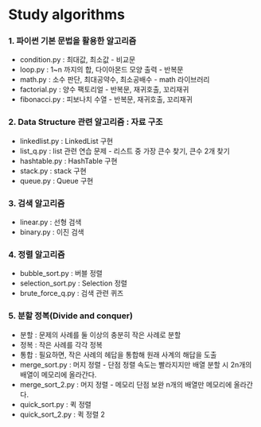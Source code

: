 # Study algorithms

### 1. 파이썬 기본 문법을 활용한 알고리즘
- condition.py : 최대값, 최소값 - 비교문 
- loop.py : 1~n 까지의 합, 다이아몬드 모양 출력 - 반복문
- math.py : 소수 판단, 최대공약수, 최소공배수 - math 라이브러리
- factorial.py : 양수 팩토리얼 - 반복문, 재귀호출, 꼬리재귀
- fibonacci.py : 피보나치 수열 - 반복문, 재귀호출, 꼬리재귀

### 2. Data Structure 관련 알고리즘 : 자료 구조
- linkedlist.py : LinkedList 구현
- list_q.py : list 관련 연습 문제 - 리스트 중 가장 큰수 찾기, 큰수 2개 찾기
- hashtable.py : HashTable 구현
- stack.py : stack 구현
- queue.py : Queue 구현

### 3. 검색 알고리즘
- linear.py : 선형 검색
- binary.py : 이진 검색

### 4. 정렬 알고리즘
- bubble_sort.py : 버블 정렬
- selection_sort.py : Selection 정렬
- brute_force_q.py : 검색 관련 퀴즈

### 5. 분할 정복(Divide and conquer)
- 분할 : 문제의 사례를 둘 이상의 충분히 작은 사례로 분할
- 정복 : 작은 사례를 각각 정복
- 통합 : 필요하면, 작은 사례의 헤답을 통합해 원래 사계의 해답을 도출
- merge_sort.py : 머지 정렬 - 단점 정렬 속도는 빨라지지만 배열 분할 시 2n개의 배열이 메모리에 올라간다.
- merge_sort_2.py : 머지 정렬 - 메모리 단점 보완 n개의 배열만 메모리에 올라간다.
- quick_sort.py : 퀵 정렬
- quick_sort_2.py : 퀵 정렬 2
